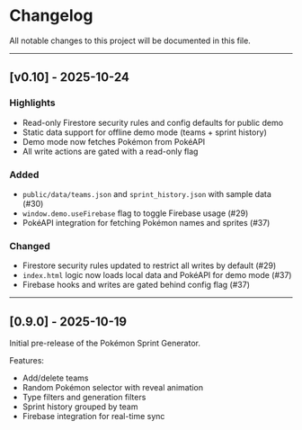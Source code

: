 # Changelog

All notable changes to this project will be documented in this file.

---

## [v0.10] - 2025-10-24

### Highlights

- Read-only Firestore security rules and config defaults for public demo
- Static data support for offline demo mode (teams + sprint history)
- Demo mode now fetches Pokémon from PokéAPI
- All write actions are gated with a read-only flag

### Added

- `public/data/teams.json` and `sprint_history.json` with sample data (#30)
- `window.demo.useFirebase` flag to toggle Firebase usage (#29)
- PokéAPI integration for fetching Pokémon names and sprites (#37)

### Changed

- Firestore security rules updated to restrict all writes by default (#29)
- `index.html` logic now loads local data and PokéAPI for demo mode (#37)
- Firebase hooks and writes are gated behind config flag (#37)

---

## [0.9.0] - 2025-10-19

Initial pre-release of the Pokémon Sprint Generator.

Features:

- Add/delete teams
- Random Pokémon selector with reveal animation
- Type filters and generation filters
- Sprint history grouped by team
- Firebase integration for real-time sync
